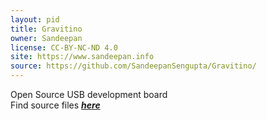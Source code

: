 ```yaml
---
layout: pid
title: Gravitino
owner: Sandeepan
license: CC-BY-NC-ND 4.0
site: https://www.sandeepan.info
source: https://github.com/SandeepanSengupta/Gravitino/
---
```

Open Source USB development board
<br/>
Find source files **_[here](https://github.com/SandeepanSengupta/gravitino/tree/master/Sources/CAD/Eagle)_**
